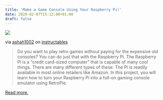 ```yaml
---
title: 'Make a Game Console Using Your Raspberry Pi!'
date: 2020-02-07T15:12:00+01:00
draft: false
---
```


[![](https://cdn-blog.adafruit.com/uploads/2020/02/FNT95T2K5R37U0N.LARGE_.jpg)](https://www.instructables.com/id/Make-a-Game-Console-Using-Your-Raspberry-Pi/)

via [ashah1002](https://www.instructables.com/member/ashah1002/) on [instructables](https://www.instructables.com/id/Make-a-Game-Console-Using-Your-Raspberry-Pi/)

> Do you want to play retro games without paying for the expensive old consoles? You can do just that with the Raspberry Pi. The Raspberry Pi is a “credit card-sized computer” that is capable of many cool things. There are many different types of these. The Pi is readily available in most online retailers like Amazon. In this project, you will learn how to turn your Raspberry Pi into a full-on gaming console emulator using RetroPie.

[Read more.](https://www.instructables.com/id/Make-a-Game-Console-Using-Your-Raspberry-Pi/)